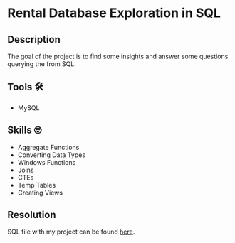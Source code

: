 # Rental Database Exploration in SQL

## Description
The goal of the project is to find some insights and answer some questions querying the from SQL.

## Tools :hammer_and_wrench:
- MySQL

## Skills :nerd_face:
- Aggregate Functions
- Converting Data Types
- Windows Functions
- Joins
- CTEs
- Temp Tables
- Creating Views

## Resolution
SQL file with my project can be found [here](sql_sakila.sql).
